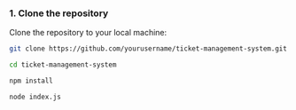 ### 1. Clone the repository

Clone the repository to your local machine:

```bash
git clone https://github.com/yourusername/ticket-management-system.git

cd ticket-management-system

npm install

node index.js
